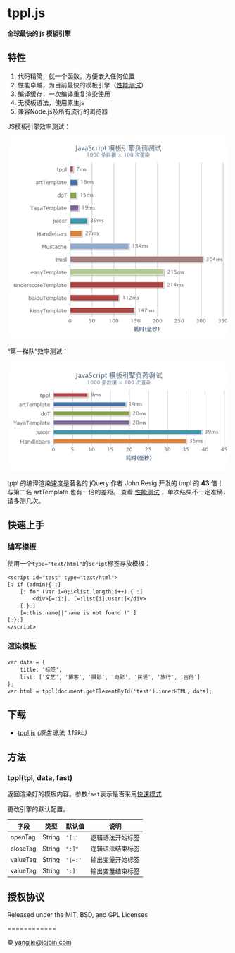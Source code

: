 tppl.js
=======

**全球最快的 js 模板引擎**

##	特性

1.  代码精简，就一个函数，方便嵌入任何位置
2.	性能卓越，为目前最快的模板引擎（[性能测试](http://yangjiepro.github.io/tppl/test/test.htm)）
3.	编译缓存，一次编译重复渲染使用
4.	无模板语法，使用原生js
5.	兼容Node.js及所有流行的浏览器

JS模板引擎效率测试：

![效率测试](test/all.jpg)

“第一梯队”效率测试：

![效率测试](test/some.jpg)

tppl 的编译渲染速度是著名的 jQuery 作者 John Resig 开发的 tmpl 的 **43** 倍！与第二名 artTemplate 也有一倍的差距。 查看 [性能测试](http://yangjiepro.github.io/tppl/test/test.htm) ，单次结果不一定准确，请多测几次。


## 快速上手

### 编写模板

使用一个``type="text/html"``的``script``标签存放模板：
	
	<script id="test" type="text/html">
	[: if (admin){ :]
		[: for (var i=0;i<list.length;i++) { :]
			<div>[=:i:]. [=:list[i].user:]</div>
		[:}:]
		[=:this.name||"name is not found !":]
	[:}:]
	</script>

### 渲染模板
	
	var data = {
		title: '标签',
		list: ['文艺', '博客', '摄影', '电影', '民谣', '旅行', '吉他']
	};
	var html = tppl(document.getElementById('test').innerHTML, data);


##	下载

* [tppl.js](https://github.com/yangjiePro/tppl/blob/gh-pages/tppl.js) *(原生语法, 1.19kb)* 

## 方法

###	tppl(tpl, data, fast)

返回渲染好的模板内容。参数`fast`表示是否采用[快速模式](#快速模式)

更改引擎的默认配置。

字段 | 类型 | 默认值| 说明
------------ | ------------- | ------------ | ------------
openTag | String | ``'[:'`` | 逻辑语法开始标签
closeTag | String | ``":]"`` | 逻辑语法结束标签
valueTag | String | ``'[=:'`` | 输出变量开始标签
valueTag | String | ``':]'`` | 输出变量结束标签
	
## 授权协议

Released under the MIT, BSD, and GPL Licenses

============

© yangjie@jojoin.com
